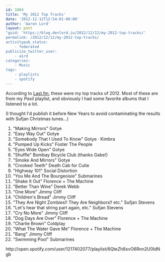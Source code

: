 ```yaml
---
id: 1804
title: 'My 2012 Top Tracks'
date: '2012-12-12T12:54:01-08:00'
author: 'Aaron Lord'
layout: post
"guid: 'https://blog.devlord.io/2012/12/12/my-2012-top-tracks/'
permalink: /2012/12/12/my-2012-top-tracks/
activitypub_status:
    - federated
publicize_twitter_user:
    - a1rd
categories:
    - Music
tags:
    - playlists
    - spotify
---
```


According to <a href="http://www.last.fm/user/alord1647fm/charts?subtype=tracks">Last.fm</a>, these were my top tracks of 2012. Most of these are from my <em>Paxil</em> playlist, and obviously I had some favorite albums that I listened to a lot.

(I thought I'd publish it before New Years to avoid contaminating the results with Sufjan Christmas tunes...)
<ol>
	<li>"Making Mirrors" Gotye</li>
	<li>"Easy Way Out" Gotye</li>
	<li>"Somebody That I Used To Know" Gotye · Kimbra</li>
	<li>"Pumped Up Kicks" Foster The People</li>
	<li>"Eyes Wide Open" Gotye</li>
	<li>"Shuffle" Bombay Bicycle Club (thanks Gabe!)</li>
	<li>"Smoke And Mirrors" Gotye</li>
	<li>"Crooked Teeth" Death Cab for Cutie</li>
	<li>"Highway 101" Social Distortion</li>
	<li>"You Me And The Bourgeoisie" Submarines</li>
	<li>"Shake It Out" Florence + The Machine</li>
	<li>"Better Than Wine" Derek Webb</li>
	<li>"One More" Jimmy Cliff</li>
	<li>"Children's Bread" Jimmy Cliff</li>
	<li>"They Are Night Zombies!! They Are Neighbors!! etc." Sufjan Stevens</li>
	<li>"Let's hear that string part again, etc." Sufjan Stevens</li>
	<li>"Cry No More" Jimmy Cliff</li>
	<li>"Dog Days Are Over" Florence + The Machine</li>
	<li>"Charlie Brown" Coldplay</li>
	<li>"What The Water Gave Me" Florence + The Machine</li>
	<li>"Bang" Jimmy Cliff</li>
	<li>"Swimming Pool" Submarines</li>
</ol>
http://open.spotify.com/user/1217402077/playlist/6QteZh8svO6Rnn2U0IdNgb